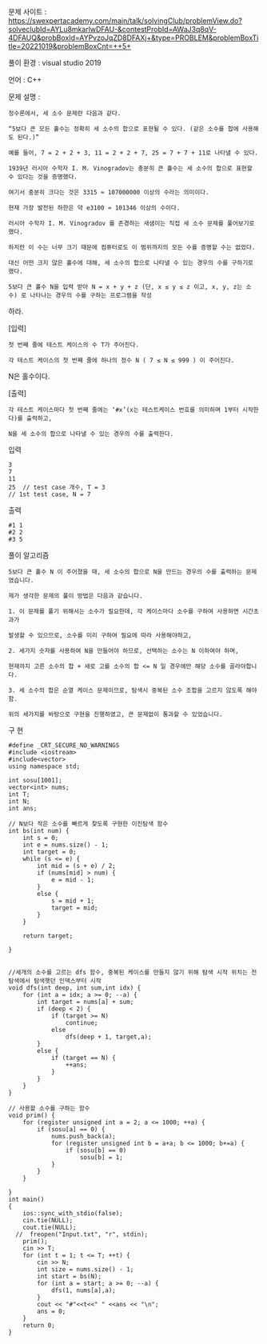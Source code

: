 문제 사이트 : https://swexpertacademy.com/main/talk/solvingClub/problemView.do?solveclubId=AYLu8mkarlwDFAU-&contestProbId=AWaJ3q8qV-4DFAUQ&probBoxId=AYPvzoJqZD8DFAXj+&type=PROBLEM&problemBoxTitle=20221019&problemBoxCnt=++5+

풀이 환경 : visual studio 2019

언어 : C++

문제 설명 :

    정수론에서, 세 소수 문제란 다음과 같다.

    “5보다 큰 모든 홀수는 정확히 세 소수의 합으로 표현될 수 있다. (같은 소수를 합에 사용해도 된다.)”

    예를 들어, 7 = 2 + 2 + 3, 11 = 2 + 2 + 7, 25 = 7 + 7 + 11로 나타낼 수 있다.

    1939년 러시아 수학자 I. M. Vinogradov는 충분히 큰 홀수는 세 소수의 합으로 표현할 수 있다는 것을 증명했다.

    여기서 충분히 크다는 것은 3315 ≈ 107000000 이상의 수라는 의미이다.

    현재 가장 발전된 하한은 약 e3100 ≈ 101346 이상의 수이다.

    러시아 수학자 I. M. Vinogradov 를 존경하는 새샘이는 직접 세 소수 문제를 풀어보기로 했다.

    하지만 이 수는 너무 크기 때문에 컴퓨터로도 이 범위까지의 모든 수를 증명할 수는 없었다.

    대신 어떤 크지 않은 홀수에 대해, 세 소수의 합으로 나타낼 수 있는 경우의 수를 구하기로 했다.

    5보다 큰 홀수 N을 입력 받아 N = x + y + z (단, x ≤ y ≤ z 이고, x, y, z는 소수) 로 나타나는 경우의 수를 구하는 프로그램을 작성

하라.


[입력]

    첫 번째 줄에 테스트 케이스의 수 T가 주어진다.

    각 테스트 케이스의 첫 번째 줄에 하나의 정수 N ( 7 ≤ N ≤ 999 ) 이 주어진다.

N은 홀수이다.


[출력]

    각 테스트 케이스마다 첫 번째 줄에는 ‘#x’(x는 테스트케이스 번호를 의미하며 1부터 시작한다)를 출력하고,

    N을 세 소수의 합으로 나타낼 수 있는 경우의 수를 출력한다.
 

입력

    3
    7
    11
    25	// test case 개수, T = 3
    // 1st test case, N = 7

 
출력

    #1 1
    #2 2
    #3 5
    

풀이 알고리즘

    5보다 큰 홀수 N 이 주어졌을 때, 세 소수의 합으로 N을 만드는 경우의 수를 출력하는 문제였습니다.

    제가 생각한 문제의 풀이 방법은 다음과 같습니다.

    1. 이 문제를 풀기 위해서는 소수가 필요한데, 각 케이스마다 소수를 구하여 사용하면 시간초과가 

    발생할 수 있으므로, 소수를 미리 구하여 필요에 따라 사용해야하고,

    2. 세가지 숫자를 사용하여 N을 만들어야 하므로, 선택하는 소수는 N 이하여야 하며,

    현재까지 고른 소수의 합 + 새로 고를 소수의 합 <= N 일 경우에만 해당 소수를 골라야합니다.

    3. 세 소수의 합은 순열 케이스 문제이므로, 탐색시 중복된 소수 조합을 고르지 않도록 해야함.

    위의 세가지를 바탕으로 구현을 진행하였고, 큰 문제없이 통과할 수 있었습니다.
    
구 현

    #define _CRT_SECURE_NO_WARNINGS
    #include <iostream>
    #include<vector>
    using namespace std;

    int sosu[1001];
    vector<int> nums;
    int T;
    int N;
    int ans;
    
    // N보다 작은 소수를 빠르게 찾도록 구현한 이진탐색 함수
    int bs(int num) {
        int s = 0;
        int e = nums.size() - 1;
        int target = 0;
        while (s <= e) {
            int mid = (s + e) / 2;
            if (nums[mid] > num) {
                e = mid - 1;
            }
            else {
                s = mid + 1;
                target = mid;
            }
        }

        return target;

    }


    //세개의 소수를 고르는 dfs 함수, 중복된 케이스를 만들지 않기 위해 탐색 시작 위치는 전 탐색에서 탐색햇던 인덱스부터 시작
    void dfs(int deep, int sum,int idx) {
        for (int a = idx; a >= 0; --a) {
            int target = nums[a] + sum;
            if (deep < 2) {
                if (target >= N)
                    continue;
                else
                    dfs(deep + 1, target,a);
            }
            else {
                if (target == N) {
                    ++ans;
                }
            }
        }
    }
    
    // 사용할 소수를 구하는 함수
    void prim() {
        for (register unsigned int a = 2; a <= 1000; ++a) {
            if (sosu[a] == 0) {
                nums.push_back(a);
                for (register unsigned int b = a+a; b <= 1000; b+=a) {
                    if (sosu[b] == 0)
                        sosu[b] = 1;
                }
            }
        }

    }
    int main()
    {
        ios::sync_with_stdio(false);
        cin.tie(NULL);
        cout.tie(NULL);
      //  freopen("Input.txt", "r", stdin);
        prim();
        cin >> T;
        for (int t = 1; t <= T; ++t) {
            cin >> N;
            int size = nums.size() - 1;
            int start = bs(N);
            for (int a = start; a >= 0; --a) {
                dfs(1, nums[a],a);
            }
            cout << "#"<<t<<" " <<ans << "\n";
            ans = 0;
        }
        return 0;
    }
